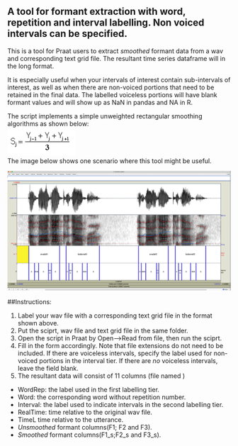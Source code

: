 ## A tool for formant extraction with word, repetition  and interval labelling. Non voiced intervals can be specified.
This is a tool for Praat users to extract *smoothed* formant data from a wav and corresponding text grid file. The resultant time series dataframe will in the long format.  

It is especially useful when your intervals of interest contain sub-intervals of interest, as well as when there are non-voiced portions that need to be retained in the final data. The labelled voiceless portions will have blank formant values and will show up as NaN in pandas and NA in R. 

The script implements a simple unweighted rectangular smoothing algorithms as shown below:  
![Smoothing_equation](equation.png)  
The image below shows one scenario where this tool might be useful.

![Praat UI example](examples/example.png)

##Instructions:
1. Label your wav file with a corresponding text grid file in the format shown above.
2. Put the sciprt, wav file and text grid file in the same folder.
3. Open the script in Praat by Open-->Read from file, then run the sciprt.
4. Fill in the form accordingly. Note that file extensions do not need to be included. If there are voiceless intervals, specify the label used for non-voiced portions in the interval tier. If there are *no* voiceless intervals, leave the field blank.
5. The resultant data will consist of 11 columns (file named )

- WordRep: the label used in the first labelling tier.
- Word: the corresponding word without repetition number.
- Interval: the label used to indicate intervals in the second labelling tier.
- RealTime: time relative to the original wav file.
- TimeL time relative to the utterance.
- *Unsmoothed* formant columns(F1; F2 and F3).
- *Smoothed* formant columns(F1_s;F2_s and F3_s).

